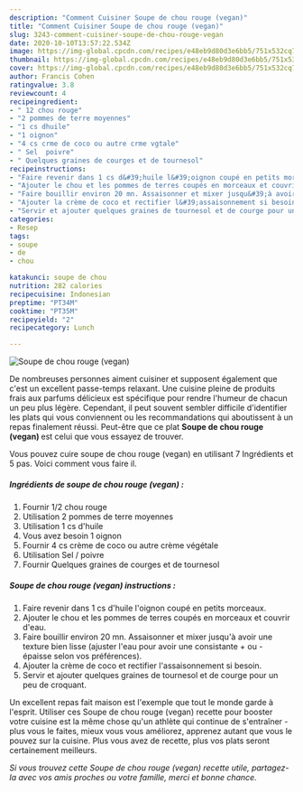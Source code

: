 ```yaml
---
description: "Comment Cuisiner Soupe de chou rouge (vegan)"
title: "Comment Cuisiner Soupe de chou rouge (vegan)"
slug: 3243-comment-cuisiner-soupe-de-chou-rouge-vegan
date: 2020-10-10T13:57:22.534Z
image: https://img-global.cpcdn.com/recipes/e48eb9d80d3e6bb5/751x532cq70/soupe-de-chou-rouge-vegan-photo-principale-de-la-recette.jpg
thumbnail: https://img-global.cpcdn.com/recipes/e48eb9d80d3e6bb5/751x532cq70/soupe-de-chou-rouge-vegan-photo-principale-de-la-recette.jpg
cover: https://img-global.cpcdn.com/recipes/e48eb9d80d3e6bb5/751x532cq70/soupe-de-chou-rouge-vegan-photo-principale-de-la-recette.jpg
author: Francis Cohen
ratingvalue: 3.8
reviewcount: 4
recipeingredient:
- " 12 chou rouge"
- "2 pommes de terre moyennes"
- "1 cs dhuile"
- "1 oignon"
- "4 cs crme de coco ou autre crme vgtale"
- " Sel  poivre"
- " Quelques graines de courges et de tournesol"
recipeinstructions:
- "Faire revenir dans 1 cs d&#39;huile l&#39;oignon coupé en petits morceaux."
- "Ajouter le chou et les pommes de terres coupés en morceaux et couvrir d&#39;eau."
- "Faire bouillir environ 20 mn. Assaisonner et mixer jusqu&#39;à avoir une texture bien lisse (ajuster l&#39;eau pour avoir une consistante + ou - épaisse selon vos préférences)."
- "Ajouter la crème de coco et rectifier l&#39;assaisonnement si besoin."
- "Servir et ajouter quelques graines de tournesol et de courge pour un peu de croquant."
categories:
- Resep
tags:
- soupe
- de
- chou

katakunci: soupe de chou 
nutrition: 282 calories
recipecuisine: Indonesian
preptime: "PT34M"
cooktime: "PT35M"
recipeyield: "2"
recipecategory: Lunch

---
```



![Soupe de chou rouge (vegan)](https://img-global.cpcdn.com/recipes/e48eb9d80d3e6bb5/751x532cq70/soupe-de-chou-rouge-vegan-photo-principale-de-la-recette.jpg)

De nombreuses personnes aiment cuisiner et supposent également que c'est un excellent passe-temps relaxant. Une cuisine pleine de produits frais aux parfums délicieux est spécifique pour rendre l'humeur de chacun un peu plus légère. Cependant, il peut souvent sembler difficile d'identifier les plats qui vous conviennent ou les recommandations qui aboutissent à un repas finalement réussi. Peut-être que ce plat <strong> Soupe de chou rouge (vegan) </strong> est celui que vous essayez de trouver.

<!--inarticleads1-->

Vous pouvez cuire soupe de chou rouge (vegan) en utilisant 7 Ingrédients et 5 pas. Voici comment vous faire il.

##### Ingrédients de soupe de chou rouge (vegan) :

1. Fournir  ​1/2 chou rouge
1. Utilisation 2 pommes de terre moyennes
1. Utilisation 1 cs d&#39;huile
1. Vous avez besoin 1 oignon
1. Fournir 4 cs crème de coco ou autre crème végétale
1. Utilisation  Sel / poivre
1. Fournir  Quelques graines de courges et de tournesol




<!--inarticleads2-->

##### Soupe de chou rouge (vegan) instructions :

1. Faire revenir dans 1 cs d&#39;huile l&#39;oignon coupé en petits morceaux.
1. Ajouter le chou et les pommes de terres coupés en morceaux et couvrir d&#39;eau.
1. Faire bouillir environ 20 mn. Assaisonner et mixer jusqu&#39;à avoir une texture bien lisse (ajuster l&#39;eau pour avoir une consistante + ou - épaisse selon vos préférences).
1. Ajouter la crème de coco et rectifier l&#39;assaisonnement si besoin.
1. Servir et ajouter quelques graines de tournesol et de courge pour un peu de croquant.




<!--inarticleads1-->

<p>
Un excellent repas fait maison est l'exemple que tout le monde garde à l'esprit. Utiliser ces Soupe de chou rouge (vegan) recette pour booster votre cuisine est la même chose qu'un athlète qui continue de s'entraîner - plus vous le faites, mieux vous vous améliorez, apprenez autant que vous le pouvez sur la cuisine. Plus vous avez de recette, plus vos plats seront certainement meilleurs.
</p>

<p>
<i>Si vous trouvez cette Soupe de chou rouge (vegan) recette utile, partagez-la avec vos amis proches ou votre famille, merci et bonne chance.</i>
</p>
